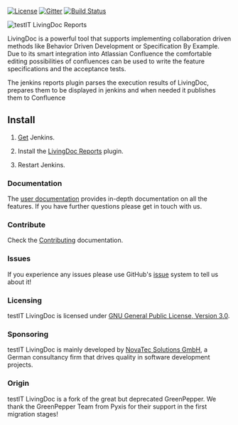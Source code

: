 [![License](https://img.shields.io/badge/License-GNU%20General%20Public%20License%203.0-brightgreen.svg)](http://www.gnu.org/licenses/gpl-3.0.txt)
[![Gitter](https://img.shields.io/badge/Gitter-join%20chat-brightgreen.svg)](https://gitter.im/testIT-LivingDoc/livingdoc-jenkins)
[![Build Status](https://travis-ci.org/testIT-LivingDoc/livingdoc-jenkins-reports.svg?branch=master)](https://travis-ci.org/testIT-LivingDoc/livingdoc-jenkins-reports)


![testIT LivingDoc Reports](documentation/images/livingdoc-reports-jenkins-chart.png)

LivingDoc is a powerful tool that supports implementing collaboration driven methods like Behavior Driven Development or Specification By Example. Due to its smart integration into Atlassian Confluence the comfortable editing possibilities of confluences can be used to write the feature specifications and the acceptance tests.

The jenkins reports plugin parses the execution results of LivingDoc, prepares them to be displayed in jenkins and when needed it publishes them to Confluence

## Install

1. [Get](https://jenkins-ci.org/) Jenkins.

2. Install the [LivingDoc Reports](https://wiki.jenkins-ci.org/display/JENKINS/LivingDoc+Reports+Plugin) plugin.

3. Restart Jenkins.

 
### Documentation
The [user documentation](https://testit-livingdoc.atlassian.net/wiki) provides in-depth documentation on all the features.
If you have further questions please get in touch with us.

### Contribute

Check the [Contributing](https://testit-livingdoc.atlassian.net/wiki/display/CURDOC/Contributing) documentation.

### Issues
If you experience any issues please use GitHub's [issue](https://github.com/testIT-LivingDoc/livingdoc-jenkins/issues) system to tell us about it!

### Licensing
testIT LivingDoc is licensed under [GNU General Public License, Version 3.0](http://www.gnu.org/licenses/gpl-3.0.txt).


### Sponsoring
testIT LivingDoc is mainly developed by [NovaTec Solutions GmbH](http://www.novatec-gmbh.de/), a German consultancy firm that drives quality in software development projects.

### Origin
testIT LivingDoc is a fork of the great but deprecated GreenPepper.
We thank the GreenPepper Team from Pyxis for their support in the first migration stages!
